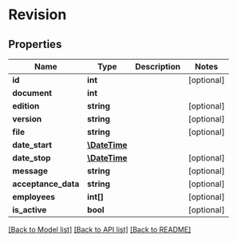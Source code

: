 # Revision

## Properties
Name | Type | Description | Notes
------------ | ------------- | ------------- | -------------
**id** | **int** |  | [optional] 
**document** | **int** |  | 
**edition** | **string** |  | [optional] 
**version** | **string** |  | [optional] 
**file** | **string** |  | [optional] 
**date_start** | [**\DateTime**](\DateTime.md) |  | 
**date_stop** | [**\DateTime**](\DateTime.md) |  | [optional] 
**message** | **string** |  | [optional] 
**acceptance_data** | **string** |  | [optional] 
**employees** | **int[]** |  | [optional] 
**is_active** | **bool** |  | [optional] 

[[Back to Model list]](../README.md#documentation-for-models) [[Back to API list]](../README.md#documentation-for-api-endpoints) [[Back to README]](../README.md)


